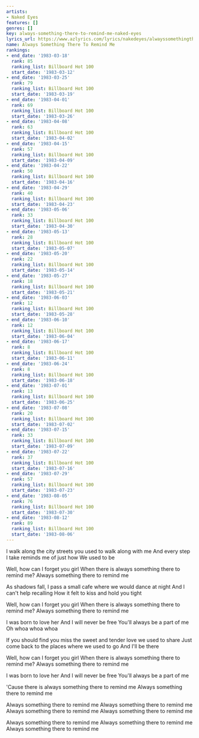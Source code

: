 ```yaml
---
artists:
- Naked Eyes
features: []
genres: []
key: always-something-there-to-remind-me-naked-eyes
lyrics_url: https://www.azlyrics.com/lyrics/nakedeyes/alwayssomethingtheretoremindme.html
name: Always Something There To Remind Me
rankings:
- end_date: '1983-03-18'
  rank: 85
  ranking_list: Billboard Hot 100
  start_date: '1983-03-12'
- end_date: '1983-03-25'
  rank: 79
  ranking_list: Billboard Hot 100
  start_date: '1983-03-19'
- end_date: '1983-04-01'
  rank: 69
  ranking_list: Billboard Hot 100
  start_date: '1983-03-26'
- end_date: '1983-04-08'
  rank: 63
  ranking_list: Billboard Hot 100
  start_date: '1983-04-02'
- end_date: '1983-04-15'
  rank: 57
  ranking_list: Billboard Hot 100
  start_date: '1983-04-09'
- end_date: '1983-04-22'
  rank: 50
  ranking_list: Billboard Hot 100
  start_date: '1983-04-16'
- end_date: '1983-04-29'
  rank: 40
  ranking_list: Billboard Hot 100
  start_date: '1983-04-23'
- end_date: '1983-05-06'
  rank: 33
  ranking_list: Billboard Hot 100
  start_date: '1983-04-30'
- end_date: '1983-05-13'
  rank: 28
  ranking_list: Billboard Hot 100
  start_date: '1983-05-07'
- end_date: '1983-05-20'
  rank: 22
  ranking_list: Billboard Hot 100
  start_date: '1983-05-14'
- end_date: '1983-05-27'
  rank: 18
  ranking_list: Billboard Hot 100
  start_date: '1983-05-21'
- end_date: '1983-06-03'
  rank: 12
  ranking_list: Billboard Hot 100
  start_date: '1983-05-28'
- end_date: '1983-06-10'
  rank: 12
  ranking_list: Billboard Hot 100
  start_date: '1983-06-04'
- end_date: '1983-06-17'
  rank: 8
  ranking_list: Billboard Hot 100
  start_date: '1983-06-11'
- end_date: '1983-06-24'
  rank: 8
  ranking_list: Billboard Hot 100
  start_date: '1983-06-18'
- end_date: '1983-07-01'
  rank: 13
  ranking_list: Billboard Hot 100
  start_date: '1983-06-25'
- end_date: '1983-07-08'
  rank: 20
  ranking_list: Billboard Hot 100
  start_date: '1983-07-02'
- end_date: '1983-07-15'
  rank: 33
  ranking_list: Billboard Hot 100
  start_date: '1983-07-09'
- end_date: '1983-07-22'
  rank: 37
  ranking_list: Billboard Hot 100
  start_date: '1983-07-16'
- end_date: '1983-07-29'
  rank: 57
  ranking_list: Billboard Hot 100
  start_date: '1983-07-23'
- end_date: '1983-08-05'
  rank: 76
  ranking_list: Billboard Hot 100
  start_date: '1983-07-30'
- end_date: '1983-08-12'
  rank: 89
  ranking_list: Billboard Hot 100
  start_date: '1983-08-06'
---
```


I walk along the city streets you used to walk along with me
And every step I take reminds me of just how
We used to be

Well, how can I forget you girl
When there is always something there to remind me?
Always something there to remind me

As shadows fall, I pass a small cafe where we would dance at night
And I can't help recalling
How it felt to kiss and hold you tight

Well, how can I forget you girl
When there is always something there to remind me?
Always something there to remind me

I was born to love her
And I will never be free
You'll always be a part of me
Oh whoa whoa whoa

If you should find you miss the sweet and tender love we used to share
Just come back to the places where we used to go
And I'll be there

Well, how can I forget you girl
When there is always something there to remind me?
Always something there to remind me

I was born to love her 
And I will never be free
You'll always be a part of me

'Cause there is always something there to remind me
Always something there to remind me

Always something there to remind me
Always something there to remind me
Always something there to remind me
Always something there to remind me

Always something there to remind me
Always something there to remind me
Always something there to remind me




